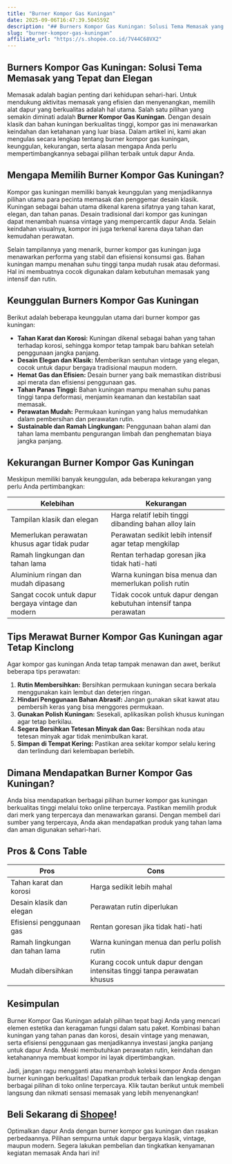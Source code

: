 ```yaml
---
title: "Burner Kompor Gas Kuningan"
date: 2025-09-06T16:47:39.504559Z
description: "## Burners Kompor Gas Kuningan: Solusi Tema Memasak yang Tepat dan Elegan..."
slug: "burner-kompor-gas-kuningan"
affiliate_url: "https://s.shopee.co.id/7V44C68VX2"
---
```

## Burners Kompor Gas Kuningan: Solusi Tema Memasak yang Tepat dan Elegan

Memasak adalah bagian penting dari kehidupan sehari-hari. Untuk mendukung aktivitas memasak yang efisien dan menyenangkan, memilih alat dapur yang berkualitas adalah hal utama. Salah satu pilihan yang semakin diminati adalah **Burner Kompor Gas Kuningan**. Dengan desain klasik dan bahan kuningan berkualitas tinggi, kompor gas ini menawarkan keindahan dan ketahanan yang luar biasa. Dalam artikel ini, kami akan mengulas secara lengkap tentang burner kompor gas kuningan, keunggulan, kekurangan, serta alasan mengapa Anda perlu mempertimbangkannya sebagai pilihan terbaik untuk dapur Anda.

## Mengapa Memilih Burner Kompor Gas Kuningan?

Kompor gas kuningan memiliki banyak keunggulan yang menjadikannya pilihan utama para pecinta memasak dan penggemar desain klasik. Kuningan sebagai bahan utama dikenal karena sifatnya yang tahan karat, elegan, dan tahan panas. Desain tradisional dari kompor gas kuningan dapat menambah nuansa vintage yang mempercantik dapur Anda. Selain keindahan visualnya, kompor ini juga terkenal karena daya tahan dan kemudahan perawatan.

Selain tampilannya yang menarik, burner kompor gas kuningan juga menawarkan performa yang stabil dan efisiensi konsumsi gas. Bahan kuningan mampu menahan suhu tinggi tanpa mudah rusak atau deformasi. Hal ini membuatnya cocok digunakan dalam kebutuhan memasak yang intensif dan rutin.

## Keunggulan Burners Kompor Gas Kuningan

Berikut adalah beberapa keunggulan utama dari burner kompor gas kuningan:

- **Tahan Karat dan Korosi:** Kuningan dikenal sebagai bahan yang tahan terhadap korosi, sehingga kompor tetap tampak baru bahkan setelah penggunaan jangka panjang.
- **Desain Elegan dan Klasik:** Memberikan sentuhan vintage yang elegan, cocok untuk dapur bergaya tradisional maupun modern.
- **Hemat Gas dan Efisien:** Desain burner yang baik memastikan distribusi api merata dan efisiensi penggunaan gas.
- **Tahan Panas Tinggi:** Bahan kuningan mampu menahan suhu panas tinggi tanpa deformasi, menjamin keamanan dan kestabilan saat memasak.
- **Perawatan Mudah:** Permukaan kuningan yang halus memudahkan dalam pembersihan dan perawatan rutin.
- **Sustainable dan Ramah Lingkungan:** Penggunaan bahan alami dan tahan lama membantu pengurangan limbah dan penghematan biaya jangka panjang.

## Kekurangan Burner Kompor Gas Kuningan

Meskipun memiliki banyak keunggulan, ada beberapa kekurangan yang perlu Anda pertimbangkan:

| **Kelebihan**                          | **Kekurangan**                                         |
|----------------------------------------|--------------------------------------------------------|
| Tampilan klasik dan elegan           | Harga relatif lebih tinggi dibanding bahan alloy lain |
| Memerlukan perawatan khusus agar tidak pudar | Perawatan sedikit lebih intensif agar tetap mengkilap |
| Ramah lingkungan dan tahan lama     | Rentan terhadap goresan jika tidak hati-hati          |
| Aluminium ringan dan mudah dipasang | Warna kuningan bisa menua dan memerlukan polish rutin  |
| Sangat cocok untuk dapur bergaya vintage dan modern | Tidak cocok untuk dapur dengan kebutuhan intensif tanpa perawatan |

## Tips Merawat Burner Kompor Gas Kuningan agar Tetap Kinclong

Agar kompor gas kuningan Anda tetap tampak menawan dan awet, berikut beberapa tips perawatan:

1. **Rutin Membersihkan:** Bersihkan permukaan kuningan secara berkala menggunakan kain lembut dan deterjen ringan.
2. **Hindari Penggunaan Bahan Abrasif:** Jangan gunakan sikat kawat atau pembersih keras yang bisa menggores permukaan.
3. **Gunakan Polish Kuningan:** Sesekali, aplikasikan polish khusus kuningan agar tetap berkilau.
4. **Segera Bersihkan Tetesan Minyak dan Gas:** Bersihkan noda atau tetesan minyak agar tidak menimbulkan karat.
5. **Simpan di Tempat Kering:** Pastikan area sekitar kompor selalu kering dan terlindung dari kelembapan berlebih.

## Dimana Mendapatkan Burner Kompor Gas Kuningan?

Anda bisa mendapatkan berbagai pilihan burner kompor gas kuningan berkualitas tinggi melalui toko online terpercaya. Pastikan memilih produk dari merk yang terpercaya dan menawarkan garansi. Dengan membeli dari sumber yang terpercaya, Anda akan mendapatkan produk yang tahan lama dan aman digunakan sehari-hari.

## Pros & Cons Table

| **Pros** | **Cons** |
|---------------|----------------|
| Tahan karat dan korosi | Harga sedikit lebih mahal |
| Desain klasik dan elegan | Perawatan rutin diperlukan |
| Efisiensi penggunaan gas | Rentan goresan jika tidak hati-hati |
| Ramah lingkungan dan tahan lama | Warna kuningan menua dan perlu polish rutin |
| Mudah dibersihkan | Kurang cocok untuk dapur dengan intensitas tinggi tanpa perawatan khusus |

## Kesimpulan

Burner Kompor Gas Kuningan adalah pilihan tepat bagi Anda yang mencari elemen estetika dan keragaman fungsi dalam satu paket. Kombinasi bahan kuningan yang tahan panas dan korosi, desain vintage yang menawan, serta efisiensi penggunaan gas menjadikannya investasi jangka panjang untuk dapur Anda. Meski membutuhkan perawatan rutin, keindahan dan ketahanannya membuat kompor ini layak dipertimbangkan.

Jadi, jangan ragu mengganti atau menambah koleksi kompor Anda dengan burner kuningan berkualitas! Dapatkan produk terbaik dan lengkap dengan berbagai pilihan di toko online terpercaya. Klik tautan berikut untuk membeli langsung dan nikmati sensasi memasak yang lebih menyenangkan!

## **Beli Sekarang di [Shopee](https://s.shopee.co.id/7V44C68VX2)!**

Optimalkan dapur Anda dengan burner kompor gas kuningan dan rasakan perbedaannya. Pilihan sempurna untuk dapur bergaya klasik, vintage, maupun modern. Segera lakukan pembelian dan tingkatkan kenyamanan kegiatan memasak Anda hari ini!